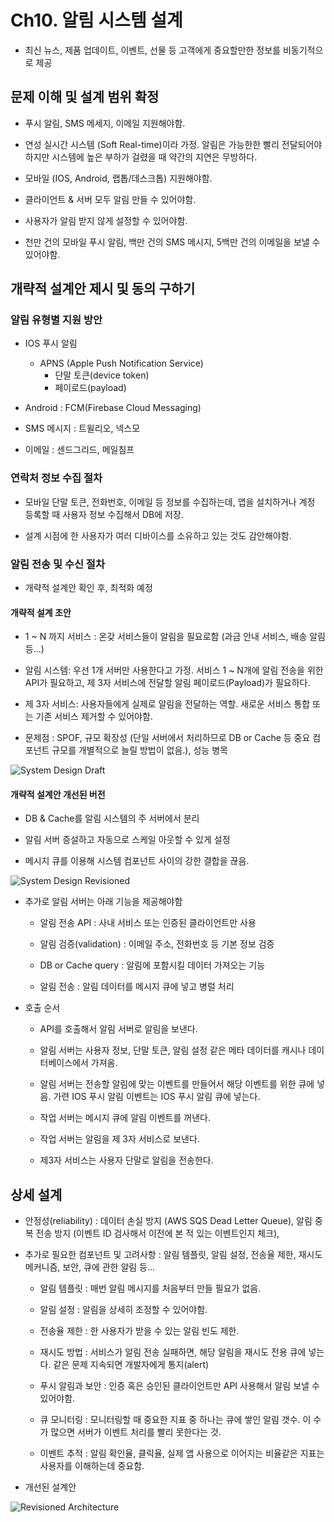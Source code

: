 # Ch10. 알림 시스템 설계

- 최신 뉴스, 제품 업데이트, 이벤트, 선물 등 고객에게 중요할만한 정보를 비동기적으로 제공

## 문제 이해 및 설계 범위 확정

- 푸시 알림, SMS 메세지, 이메일 지원해야함.

- 연성 실시간 시스템 (Soft Real-time)이라 가정. 알림은 가능한한 빨리 전달되어야 하지만 시스템에 높은 부하가 걸렸을 때 약간의 지연은 무방하다.

- 모바일 (IOS, Android, 랩톱/데스크톱) 지원해야함.

- 클라이언트 & 서버 모두 알림 만들 수 있어야함.

- 사용자가 알림 받지 않게 설정할 수 있어야함.

- 천만 건의 모바일 푸시 알림, 백만 건의 SMS 메시지, 5백만 건의 이메일을 보낼 수 있어야함.

## 개략적 설계안 제시 및 동의 구하기

### 알림 유형별 지원 방안

- IOS 푸시 알림

  - APNS (Apple Push Notification Service)
    - 단말 토큰(device token)
    - 페이로드(payload)

- Android : FCM(Firebase Cloud Messaging)

- SMS 메시지 : 트윌리오, 넥스모

- 이메일 : 센드그리드, 메일침프

### 연락처 정보 수집 절차

- 모바일 단말 토큰, 전화번호, 이메일 등 정보를 수집하는데, 앱을 설치하거나 계정 등록할 때 사용자 정보 수집해서 DB에 저장.

- 설계 시점에 한 사용자가 여러 디바이스를 소유하고 있는 것도 감안해야함.

### 알림 전송 및 수신 절차

- 개략적 설계안 확인 후, 최적화 예정

#### 개략적 설계 초안

- 1 ~ N 까지 서비스 : 온갖 서비스들이 알림을 필요로함 (과금 안내 서비스, 배송 알림 등...)

- 알림 시스템: 우선 1개 서버만 사용한다고 가정. 서비스 1 ~ N개에 알림 전송을 위한 API가 필요하고, 제 3자 서비스에 전달할 알림 페이로드(Payload)가 필요하다.

- 제 3자 서비스: 사용자들에게 실제로 알림을 전달하는 역할. 새로운 서비스 통합 또는 기존 서비스 제거할 수 있어야함.

- 문제점 : SPOF, 규모 확장성 (단일 서버에서 처리하므로 DB or Cache 등 중요 컴포넌트 규모를 개별적으로 늘릴 방법이 없음.), 성능 병목

![System Design Draft](https://github.com/ttlqudan/WoowahanStudy/assets/40455392/481f08b3-370a-4d9e-ad1f-177f65777fee)

#### 개략적 설계안 개선된 버전

- DB & Cache를 알림 시스템의 주 서버에서 분리

- 알림 서버 증설하고 자동으로 스케일 아웃할 수 있게 설정

- 메시지 큐를 이용해 시스템 컴포넌트 사이의 강한 결합을 끊음.

![System Design Revisioned](https://github.com/ttlqudan/WoowahanStudy/assets/40455392/d8cc165b-122b-4ccb-82ca-001f0e645ee7)

- 추가로 알림 서버는 아래 기능을 제공해야함

  - 알림 전송 API : 사내 서비스 또는 인증된 클라이언트만 사용

  - 알림 검증(validation) : 이메일 주소, 전화번호 등 기본 정보 검증

  - DB or Cache query : 알림에 포함시킬 데이터 가져오는 기능

  - 알림 전송 : 알림 데이터를 메시지 큐에 넣고 병럴 처리

- 호출 순서

  - API를 호출해서 알림 서버로 알림을 보낸다.

  - 알림 서버는 사용자 정보, 단말 토큰, 알림 설정 같은 메타 데이터를 캐시나 데이터베이스에서 가져옴.

  - 알림 서버는 전송할 알림에 맞는 이벤트를 만들어서 해당 이벤트를 위한 큐에 넣음. 가련 IOS 푸시 알림 이벤트는 IOS 푸시 알림 큐에 넣는다.

  - 작업 서버는 메시지 큐에 알림 이벤트를 꺼낸다.

  - 작업 서버는 알림을 제 3자 서비스로 보낸다.

  - 제3자 서비스는 사용자 단말로 알림을 전송한다.

## 상세 설계

- 안정성(reliability) : 데이터 손실 방지 (AWS SQS Dead Letter Queue), 알림 중복 전송 방지 (이벤트 ID 검사해서 이전에 본 적 있는 이벤트인지 체크),

- 추가로 필요한 컴포넌트 및 고려사항 : 알림 템플릿, 알림 설정, 전송율 제한, 재시도 메커니즘, 보안, 큐에 관한 알림 등...

  - 알림 템플릿 : 매번 알림 메시지를 처음부터 만들 필요가 없음.

  - 알림 설정 : 알림을 상세히 조정할 수 있어야함.

  - 전송율 제한 : 한 사용자가 받을 수 있는 알림 빈도 제한.

  - 재시도 방법 : 서비스가 알림 전송 실패하면, 해당 알림을 재시도 전용 큐에 넣는다. 같은 문제 지속되면 개발자에게 통지(alert)

  - 푸시 알림과 보안 : 인증 혹은 승인된 클라이언트만 API 사용해서 알림 보낼 수 있어야함.

  - 큐 모니터링 : 모니터링할 때 중요한 지표 중 하나는 큐에 쌓인 알림 갯수. 이 수가 많으면 서버가 이벤트 처리를 빨리 못한다는 것.

  - 이벤트 추적 : 알림 확인율, 클릭율, 실제 앱 사용으로 이어지는 비율같은 지표는 사용자를 이해하는데 중요함.

- 개선된 설계안

![Revisioned Architecture](https://github.com/ttlqudan/WoowahanStudy/assets/40455392/a2857654-2f82-45aa-8329-e87a8647d048)
